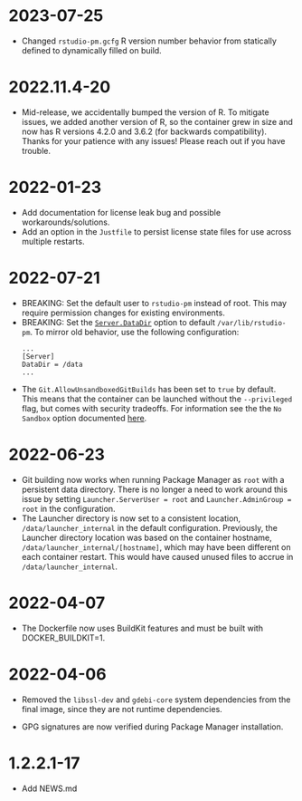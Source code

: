 # 2023-07-25
- Changed `rstudio-pm.gcfg` R version number behavior from statically defined to dynamically filled on build. 

# 2022.11.4-20

- Mid-release, we accidentally bumped the version of R. To mitigate issues, we added another version of R,
  so the container grew in size and now has R versions 4.2.0 and 3.6.2 (for backwards compatibility). Thanks
  for your patience with any issues! Please reach out if you have trouble.

# 2022-01-23

- Add documentation for license leak bug and possible workarounds/solutions.
- Add an option in the `Justfile` to persist license state files for use
across multiple restarts.

# 2022-07-21

- BREAKING: Set the default user to `rstudio-pm` instead of root. This may require permission changes for existing
  environments.
- BREAKING: Set the [`Server.DataDir`](https://docs.rstudio.com/rspm/admin/appendix/configuration/#Server.DataDir)
  option to default `/var/lib/rstudio-pm`. To mirror old behavior, use the following configuration:
  ```gcfg
  ...
  [Server]
  DataDir = /data
  ...
  ```
- The `Git.AllowUnsandboxedGitBuilds` has been set to `true` by default. This means that the container can be launched
  without the `--privileged` flag, but comes with security tradeoffs. For information see the the `No Sandbox` option
  documented [here](https://docs.rstudio.com/rspm/admin/process-management/#process-management-sandboxing).

# 2022-06-23

- Git building now works when running Package Manager as `root` with a persistent
  data directory. There is no longer a need to work around this issue by setting
 `Launcher.ServerUser = root` and `Launcher.AdminGroup = root` in the configuration.
- The Launcher directory is now set to a consistent location, `/data/launcher_internal`
  in the default configuration. Previously, the Launcher directory location was based
  on the container hostname, `/data/launcher_internal/[hostname]`, which may have
  been different on each container restart. This would have caused unused files to
  accrue in `/data/launcher_internal`.

# 2022-04-07

- The Dockerfile now uses BuildKit features and must be built with
  DOCKER_BUILDKIT=1.

# 2022-04-06

* Removed the `libssl-dev` and `gdebi-core` system dependencies from the final
  image, since they are not runtime dependencies.

* GPG signatures are now verified during Package Manager installation.

# 1.2.2.1-17

- Add NEWS.md
